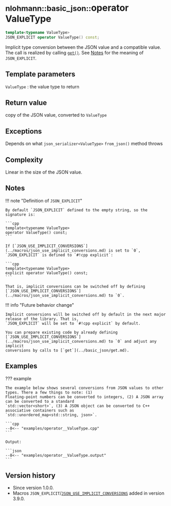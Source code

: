 # <small>nlohmann::basic_json::</small>operator ValueType

```cpp
template<typename ValueType>
JSON_EXPLICIT operator ValueType() const;
```

Implicit type conversion between the JSON value and a compatible value. The call is realized by calling
[`get()`](get.md). See [Notes](#notes) for the meaning of `JSON_EXPLICIT`.

## Template parameters

`ValueType`
:   the value type to return

## Return value

copy of the JSON value, converted to `ValueType`

## Exceptions

Depends on what `json_serializer<ValueType>` `from_json()` method throws

## Complexity

Linear in the size of the JSON value.

## Notes

!!! note "Definition of `JSON_EXPLICIT`"

    By default `JSON_EXPLICIT` defined to the empty string, so the signature is:
    
    ```cpp
    template<typename ValueType>
    operator ValueType() const;
    ```
    
    If [`JSON_USE_IMPLICIT_CONVERSIONS`](../macros/json_use_implicit_conversions.md) is set to `0`,
    `JSON_EXPLICIT` is defined to `#!cpp explicit`:

    ```cpp
    template<typename ValueType>
    explicit operator ValueType() const;
    ```
    
    That is, implicit conversions can be switched off by defining
    [`JSON_USE_IMPLICIT_CONVERSIONS`](../macros/json_use_implicit_conversions.md) to `0`.

!!! info "Future behavior change"

    Implicit conversions will be switched off by default in the next major release of the library. That is,
    `JSON_EXPLICIT` will be set to `#!cpp explicit` by default.

    You can prepare existing code by already defining
    [`JSON_USE_IMPLICIT_CONVERSIONS`](../macros/json_use_implicit_conversions.md) to `0` and adjust any implicit
    conversions by calls to [`get`](../basic_json/get.md).


## Examples

??? example

    The example below shows several conversions from JSON values to other types. There a few things to note: (1)
    Floating-point numbers can be converted to integers, (2) A JSON array can be converted to a standard
    `std::vector<short>`, (3) A JSON object can be converted to C++ associative containers such as
    `std::unordered_map<std::string, json>`.
        
    ```cpp
    --8<-- "examples/operator__ValueType.cpp"
    ```
    
    Output:
    
    ```json
    --8<-- "examples/operator__ValueType.output"
    ```

## Version history

- Since version 1.0.0.
- Macros `JSON_EXPLICIT`/[`JSON_USE_IMPLICIT_CONVERSIONS`](../../features/macros.md#json_use_implicit_conversions) added
  in version 3.9.0.

